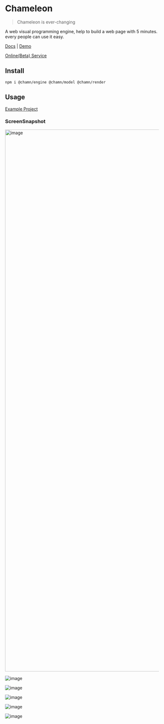 # Chameleon

> Chameleon is ever-changing

A web visual programming engine, help to build a web page with 5 minutes. every people can use it easy.

[Docs](https://hlerenow.github.io/chameleon/documents/) | [Demo](https://hlerenow.github.io/chameleon/)

[Online(Beta) Service](https://www.hai-fe.com)

## Install

```shell
npm i @chamn/engine @chamn/model @chamn/render
```

## Usage

[Example Project](https://github.com/ByteCrazy/chameleon-demo)

### ScreenSnapshot

<img width="1776" alt="image" src="https://github.com/user-attachments/assets/7b06dc4c-80a3-455d-bc91-14a1cf1fb331">


![image](https://github.com/hlerenow/chameleon/blob/master/packages/engine/md-images/layout.gif)

![image](https://user-images.githubusercontent.com/13299648/218920783-0d1cc275-a238-4d80-a717-dbbbf54b4713.png)

![image](https://user-images.githubusercontent.com/13299648/218920845-0c4c549d-df56-4b0a-9b72-95dd0c0fcaf5.png)

![image](https://user-images.githubusercontent.com/13299648/218921002-a25cfdd6-f27a-4b19-83fe-a6a264e4e4b5.png)

![image](https://user-images.githubusercontent.com/13299648/218920640-9be3b1ba-1dc2-42c5-922f-f3c5f97a9d96.png)
